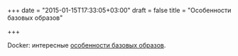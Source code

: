 +++
date = "2015-01-15T17:33:05+03:00"
draft = false
title = "Особенности базовых образов"

+++

<p>Docker: интересные <a href="http://habrahabr.ru/post/247903/">особенности базовых образов</a>.</p>

